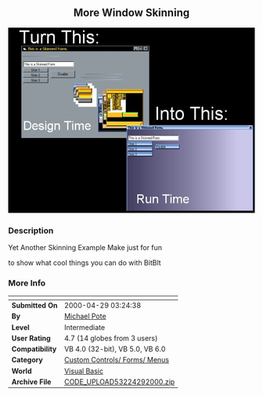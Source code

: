 ﻿<div align="center">

## More Window Skinning

<img src="PIC20004291049548293.jpg">
</div>

### Description

Yet Another Skinning Example Make just for fun

to show what cool things you can do with BitBlt
 
### More Info
 


<span>             |<span>
---                |---
**Submitted On**   |2000-04-29 03:24:38
**By**             |[Michael Pote](https://github.com/Planet-Source-Code/PSCIndex/blob/master/ByAuthor/michael-pote.md)
**Level**          |Intermediate
**User Rating**    |4.7 (14 globes from 3 users)
**Compatibility**  |VB 4\.0 \(32\-bit\), VB 5\.0, VB 6\.0
**Category**       |[Custom Controls/ Forms/  Menus](https://github.com/Planet-Source-Code/PSCIndex/blob/master/ByCategory/custom-controls-forms-menus__1-4.md)
**World**          |[Visual Basic](https://github.com/Planet-Source-Code/PSCIndex/blob/master/ByWorld/visual-basic.md)
**Archive File**   |[CODE\_UPLOAD53224292000\.zip](https://github.com/Planet-Source-Code/michael-pote-more-window-skinning__1-7678/archive/master.zip)









